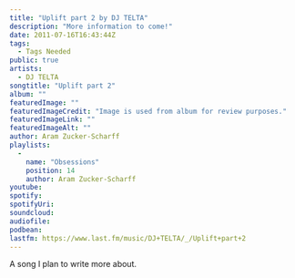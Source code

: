 ```yaml
---
title: "Uplift part 2 by DJ TELTA"
description: "More information to come!"
date: 2011-07-16T16:43:44Z
tags:
  - Tags Needed
public: true
artists:
  - DJ TELTA
songtitle: "Uplift part 2"
album: ""
featuredImage: ""
featuredImageCredit: "Image is used from album for review purposes."
featuredImageLink: ""
featuredImageAlt: ""
author: Aram Zucker-Scharff
playlists:
  -
    name: "Obsessions"
    position: 14
    author: Aram Zucker-Scharff
youtube: 
spotify: 
spotifyUri: 
soundcloud:
audiofile:
podbean:
lastfm: https://www.last.fm/music/DJ+TELTA/_/Uplift+part+2
---
```


A song I plan to write more about.
		
